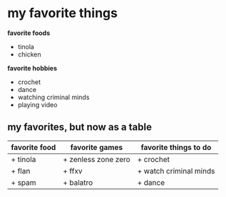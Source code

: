 # my favorite things

**favorite foods**
- tinola
- chicken 

**favorite hobbies**
- crochet
- dance
- watching criminal minds
- playing video

## my favorites, but now as a table
| **favorite food** | **favorite games** | **favorite things to do** | 
| ----------------- | ------------------ | --------------------------| 
| + tinola | + zenless zone zero | + crochet | 
| + flan | + ffxv | + watch criminal minds | 
| + spam | + balatro | + dance | 